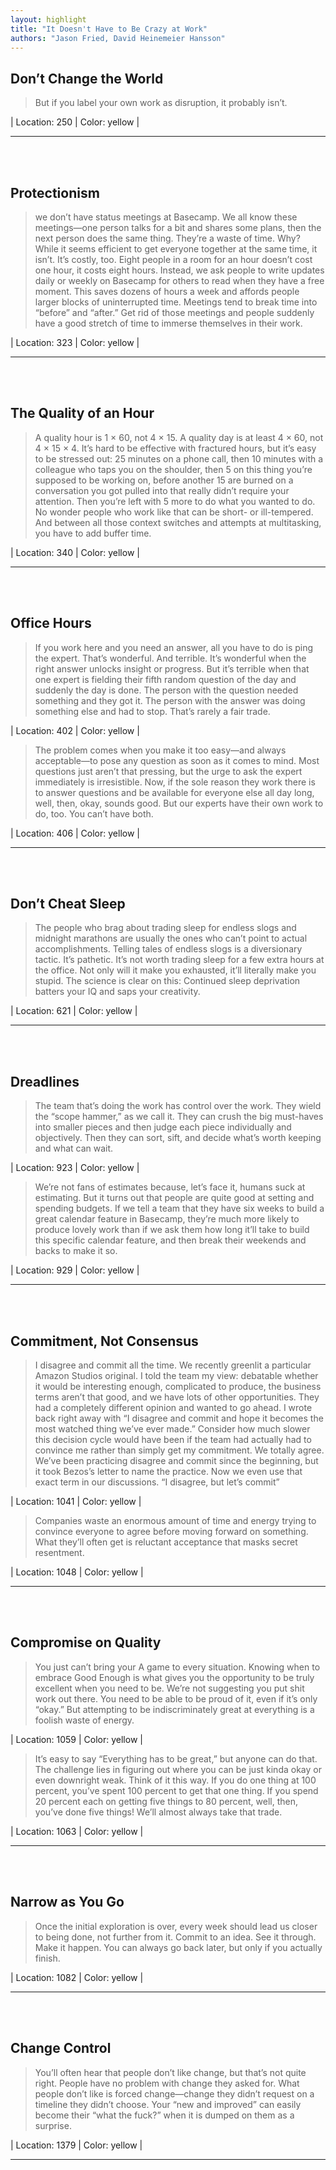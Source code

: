 ```yaml
---
layout: highlight
title: "It Doesn't Have to Be Crazy at Work"
authors: "Jason Fried, David Heinemeier Hansson"
---
```



## Don’t Change the World

 > But if you label your own work as disruption, it probably isn’t.

| Location: 250 | 
 Color: yellow |
<br>

----------
<br><br>

## Protectionism

 > we don’t have status meetings at Basecamp. We all know these meetings—one person talks for a bit and shares some plans, then the next person does the same thing. They’re a waste of time. Why? While it seems efficient to get everyone together at the same time, it isn’t. It’s costly, too. Eight people in a room for an hour doesn’t cost one hour, it costs eight hours. Instead, we ask people to write updates daily or weekly on Basecamp for others to read when they have a free moment. This saves dozens of hours a week and affords people larger blocks of uninterrupted time. Meetings tend to break time into “before” and “after.” Get rid of those meetings and people suddenly have a good stretch of time to immerse themselves in their work.

| Location: 323 | 
 Color: yellow |
<br>

----------
<br><br>

## The Quality of an Hour

 > A quality hour is 1 × 60, not 4 × 15. A quality day is at least 4 × 60, not 4 × 15 × 4. It’s hard to be effective with fractured hours, but it’s easy to be stressed out: 25 minutes on a phone call, then 10 minutes with a colleague who taps you on the shoulder, then 5 on this thing you’re supposed to be working on, before another 15 are burned on a conversation you got pulled into that really didn’t require your attention. Then you’re left with 5 more to do what you wanted to do. No wonder people who work like that can be short- or ill-tempered. And between all those context switches and attempts at multitasking, you have to add buffer time.

| Location: 340 | 
 Color: yellow |
<br>

----------
<br><br>

## Office Hours

 > If you work here and you need an answer, all you have to do is ping the expert. That’s wonderful. And terrible. It’s wonderful when the right answer unlocks insight or progress. But it’s terrible when that one expert is fielding their fifth random question of the day and suddenly the day is done. The person with the question needed something and they got it. The person with the answer was doing something else and had to stop. That’s rarely a fair trade.

| Location: 402 | 
 Color: yellow |
<br>

 > The problem comes when you make it too easy—and always acceptable—to pose any question as soon as it comes to mind. Most questions just aren’t that pressing, but the urge to ask the expert immediately is irresistible. Now, if the sole reason they work there is to answer questions and be available for everyone else all day long, well, then, okay, sounds good. But our experts have their own work to do, too. You can’t have both.

| Location: 406 | 
 Color: yellow |
<br>

----------
<br><br>

## Don’t Cheat Sleep

 > The people who brag about trading sleep for endless slogs and midnight marathons are usually the ones who can’t point to actual accomplishments. Telling tales of endless slogs is a diversionary tactic. It’s pathetic. It’s not worth trading sleep for a few extra hours at the office. Not only will it make you exhausted, it’ll literally make you stupid. The science is clear on this: Continued sleep deprivation batters your IQ and saps your creativity.

| Location: 621 | 
 Color: yellow |
<br>

----------
<br><br>

## Dreadlines

 > The team that’s doing the work has control over the work. They wield the “scope hammer,” as we call it. They can crush the big must-haves into smaller pieces and then judge each piece individually and objectively. Then they can sort, sift, and decide what’s worth keeping and what can wait.

| Location: 923 | 
 Color: yellow |
<br>

 > We’re not fans of estimates because, let’s face it, humans suck at estimating. But it turns out that people are quite good at setting and spending budgets. If we tell a team that they have six weeks to build a great calendar feature in Basecamp, they’re much more likely to produce lovely work than if we ask them how long it’ll take to build this specific calendar feature, and then break their weekends and backs to make it so.

| Location: 929 | 
 Color: yellow |
<br>

----------
<br><br>

## Commitment, Not Consensus

 > I disagree and commit all the time. We recently greenlit a particular Amazon Studios original. I told the team my view: debatable whether it would be interesting enough, complicated to produce, the business terms aren’t that good, and we have lots of other opportunities. They had a completely different opinion and wanted to go ahead. I wrote back right away with “I disagree and commit and hope it becomes the most watched thing we’ve ever made.” Consider how much slower this decision cycle would have been if the team had actually had to convince me rather than simply get my commitment. We totally agree. We’ve been practicing disagree and commit since the beginning, but it took Bezos’s letter to name the practice. Now we even use that exact term in our discussions. “I disagree, but let’s commit”

| Location: 1041 | 
 Color: yellow |
<br>

 > Companies waste an enormous amount of time and energy trying to convince everyone to agree before moving forward on something. What they’ll often get is reluctant acceptance that masks secret resentment.

| Location: 1048 | 
 Color: yellow |
<br>

----------
<br><br>

## Compromise on Quality

 > You just can’t bring your A game to every situation. Knowing when to embrace Good Enough is what gives you the opportunity to be truly excellent when you need to be. We’re not suggesting you put shit work out there. You need to be able to be proud of it, even if it’s only “okay.” But attempting to be indiscriminately great at everything is a foolish waste of energy.

| Location: 1059 | 
 Color: yellow |
<br>

 > It’s easy to say “Everything has to be great,” but anyone can do that. The challenge lies in figuring out where you can be just kinda okay or even downright weak. Think of it this way. If you do one thing at 100 percent, you’ve spent 100 percent to get that one thing. If you spend 20 percent each on getting five things to 80 percent, well, then, you’ve done five things! We’ll almost always take that trade.

| Location: 1063 | 
 Color: yellow |
<br>

----------
<br><br>

## Narrow as You Go

 > Once the initial exploration is over, every week should lead us closer to being done, not further from it. Commit to an idea. See it through. Make it happen. You can always go back later, but only if you actually finish.

| Location: 1082 | 
 Color: yellow |
<br>

----------
<br><br>

## Change Control

 > You’ll often hear that people don’t like change, but that’s not quite right. People have no problem with change they asked for. What people don’t like is forced change—change they didn’t request on a timeline they didn’t choose. Your “new and improved” can easily become their “what the fuck?” when it is dumped on them as a surprise.

| Location: 1379 | 
 Color: yellow |
<br>

----------
<br><br>
